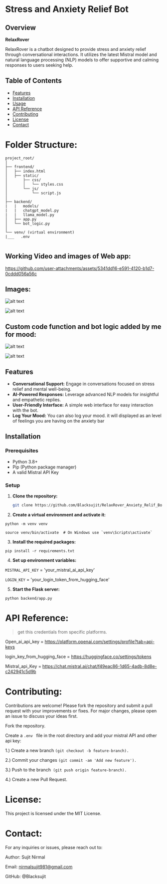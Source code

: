 # Stress and Anxiety Relief Bot

## Overview

**RelaxRover** 

RelaxRover is a chatbot designed to provide stress and anxiety relief through conversational interactions. It utilizes the latest Mistral model and natural language processing (NLP) models to offer supportive and calming responses to users seeking help.


## Table of Contents

- [Features](#features)
- [Installation](#installation)
- [Usage](#usage)
- [API Reference](#api-reference)
- [Contributing](#contributing)
- [License](#license)
- [Contact](#contact)


# Folder Structure:

```
project_root/
│
├── frontend/
│   ├── index.html
│   ├── static/
│       ├── css/
│       │   └── styles.css
│       └── js/
│           └── script.js
│
├── backend/
|   |   models/
|   |   chatgpt_model.py
|   |   llama_model.py
│   ├── app.py
│   └── bot_logic.py
│
└── venv/ (virtual environment)
|___   .env


```

## Working Video and images of Web app:



https://github.com/user-attachments/assets/5341dd16-e591-4120-b1d7-0cddd056a56c



## Images:

![alt text](image.png)


![alt text](image1.png)

## Custom code function and bot logic added by me for mood:


![alt text](code_block.png)



![alt text](botlogic.png)


## Features

- **Conversational Support:** Engage in conversations focused on stress relief and mental well-being.
- **AI-Powered Responses:** Leverage advanced NLP models for insightful and empathetic replies.
- **User-Friendly Interface:** A simple web interface for easy interaction with the bot.
- **Log Your Mood:** You can also log your mood. it will displayed as an level of feelings you are having on the anxiety bar 


## Installation

### Prerequisites

- Python 3.8+
- Pip (Python package manager)
- A valid Mistral API Key 

### Setup

1. **Clone the repository:**

   ```bash
   git clone https://github.com/Blacksujit/RelaxRover_Anxiety_Relif_Bot
   ```

2. **Create a virtual environment and activate it:**


```
python -m venv venv
```

```
source venv/bin/activate  # On Windows use `venv\Scripts\activate`
```

3. **Install the required packages:**

```
pip install -r requirements.txt

```

4. **Set up environment variables:**

 
`MISTRAL_API_KEY` = 'your_mistral_ai_api_key'

`LOGIN_KEY` = 'your_login_token_from_hugging_face'


5. **Start the Flask server:**

```
python backend/app.py

```

# **API Reference**:

> get this credentials from specific platforms.

Open_ai_api_key = https://platform.openai.com/settings/profile?tab=api-keys

login_key_from_hugging_face = https://huggingface.co/settings/tokens

Mistral_api_Key = https://chat.mistral.ai/chat/f49eac86-1d65-4adb-8d8e-c242941c5d9b


# **Contributing**:

Contributions are welcome! Please fork the repository and submit a pull request with your improvements or fixes. For major changes, please open an issue to discuss your ideas first.

Fork the repository.

Create a `.env ` file in the root directory and add your mistral API and other api key:

1.) Create a new branch `(git checkout -b feature-branch).`

2.) Commit your changes `(git commit -am 'Add new feature').`

3.) Push to the branch` (git push origin feature-branch).`

4.) Create a new Pull Request.


# **License**:
This project is licensed under the MIT License.  

# **Contact**:

For any inquiries or issues, please reach out to:

Author: Sujit Nirmal

Email: nirmalsujit981@gmail.com

GitHub: @Blacksujit
